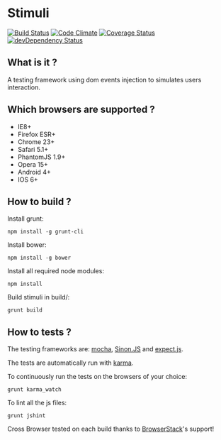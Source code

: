 Stimuli
=======
[![Build Status](https://travis-ci.org/yhwh/stimuli.png?branch=master)](https://travis-ci.org/yhwh/stimuli)
[![Code Climate](https://codeclimate.com/github/yhwh/stimuli.png)](https://codeclimate.com/github/yhwh/stimuli)
[![Coverage Status](https://coveralls.io/repos/yhwh/stimuli/badge.png)](https://coveralls.io/r/yhwh/stimuli)
[![devDependency Status](https://david-dm.org/yhwh/stimuli/dev-status.png)](https://david-dm.org/yhwh/stimuli#info=devDependencies)

What is it ?
------------

A testing framework using dom events injection to simulates users interaction.

Which browsers are supported ?
------------------------------

* IE8+
* Firefox ESR+
* Chrome 23+
* Safari 5.1+
* PhantomJS 1.9+
* Opera 15+
* Android 4+
* IOS 6+

How to build ?
--------------

Install grunt:

    npm install -g grunt-cli

Install bower:

    npm install -g bower

Install all required node modules: 

    npm install

Build stimuli in build/:

    grunt build

How to tests ?
--------------

The testing frameworks are: [mocha](http://mochajs.org/),
[Sinon.JS](http://sinonjs.org/) and [expect.js](https://github.com/LearnBoost/expect.js/).

The tests are automatically run with [karma](http://karma-runner.github.io/).

To continuously run the tests on the browsers of your choice:

    grunt karma_watch

To lint all the js files:

    grunt jshint



Cross Browser tested on each build thanks to [BrowserStack](http://www.browserstack.com/)'s support!
